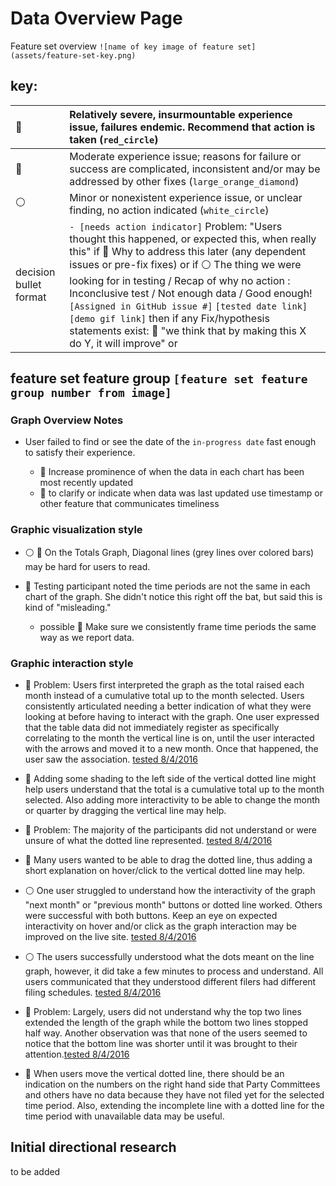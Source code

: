 # Data Overview Page

Feature set overview `![name of key image of feature set](assets/feature-set-key.png)`

## key:

:red_circle:           | Relatively severe, insurmountable experience issue, failures endemic. Recommend that action is taken (`red_circle`)
:--------------------- | :-----------------------------------------------------------------------------------------------------------------------------------------------------------------------------------------------------------------------------------------------------------------------------------------------------------------------------------------------------------------------------------------------------------------------------------------------------------------------------------------------------------------------------------
:large_orange_diamond: | Moderate experience issue; reasons for failure or success are complicated, inconsistent and/or may be addressed by other fixes (`large_orange_diamond`)
:white_circle:         | Minor or nonexistent experience issue, or unclear finding, no action indicated (`white_circle`)
decision bullet format | `- [needs action indicator]` Problem: "Users thought this happened, or expected this, when really this" if :large_orange_diamond: Why to address this later (any dependent issues or pre-fix fixes) or if :white_circle: The thing we were looking for in testing / Recap of why no action : Inconclusive test / Not enough data / Good enough!`[Assigned in GitHub issue #]` `[tested date link]` `[demo gif link]` then if any Fix/hypothesis statements exist: :wrench: "we think that by making this X do Y, it will improve" or

## feature set feature group `[feature set feature group number from image]`

### Graph Overview Notes

- User failed to find or see the date of the `in-progress date` fast enough to satisfy their experience.

  - :wrench: Increase prominence of when the data in each chart has been most recently updated
  - :wrench: to clarify or indicate when data was last updated use timestamp or other feature that communicates timeliness

### Graphic visualization style

- :white_circle: :large_orange_diamond: On the Totals Graph, Diagonal lines (grey lines over colored bars) may be hard for users to read.
- :large_orange_diamond: Testing participant noted the time periods are not the same in each chart of the graph. She didn't notice this right off the bat, but said this is kind of "misleading."

  - possible :wrench: Make sure we consistently frame time periods the same way as we report data.

### Graphic interaction style

- :large_orange_diamond: Problem: Users first interpreted the graph as the total raised each month instead of a cumulative total up to the month selected. Users consistently articulated needing a better indication of what they were looking at before having to interact with the graph. One user expressed that the table data did not immediately register as specifically correlating to the month the vertical line is on, until the user interacted with the arrows and moved it to a new month. Once that happened, the user saw the association. [tested 8/4/2016](https://github.com/18F/FEC/blob/master/test_scripts/2016-08-04.md)
 - :wrench: Adding some shading to the left side of the vertical dotted line might help users understand that the total is a cumulative total up to the month selected. Also adding more interactivity to be able to change the month or quarter by dragging the vertical line may help.

- :large_orange_diamond: Problem: The majority of the participants did not understand or were unsure of what the dotted line represented. [tested 8/4/2016](https://github.com/18F/FEC/blob/master/test_scripts/2016-08-04.md)
 - :wrench: Many users wanted to be able to drag the dotted line, thus adding a short explanation on hover/click to the vertical dotted line may help.

- :white_circle: One user struggled to understand how the interactivity of the graph "next month" or "previous month" buttons or dotted line worked. Others were successful with both buttons. Keep an eye on expected interactivity on hover and/or click as the graph interaction may be improved on the live site. [tested 8/4/2016](https://github.com/18F/FEC/blob/master/test_scripts/2016-08-04.md)

- :white_circle: The users successfully understood what the dots meant on the line graph, however, it did take a few minutes to process and understand. All users communicated that they understood different filers had different filing schedules.  [tested 8/4/2016](https://github.com/18F/FEC/blob/master/test_scripts/2016-08-04.md)

- :large_orange_diamond: Problem: Largely, users did not understand why the top two lines extended the length of the graph while the bottom two lines stopped half way. Another observation was that none of the users seemed to notice that the bottom line was shorter until it was brought to their attention.[tested 8/4/2016](https://github.com/18F/FEC/blob/master/test_scripts/2016-08-04.md)
 - :wrench: When users move the vertical dotted line, there should be an indication on the numbers on the right hand side that Party Committees and others have no data because they have not filed yet for the selected time period. Also, extending the incomplete line with a dotted line for the time period with unavailable data may be useful.

## Initial directional research

to be added
